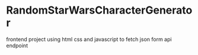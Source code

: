 # RandomStarWarsCharacterGenerator 
frontend project using html css and javascript to fetch json form api endpoint
